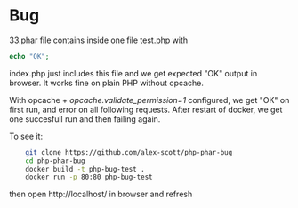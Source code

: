 # Bug

33.phar file contains inside one file test.php with

```php
echo "OK";
```    

index.php just includes this file and we get expected "OK" output in browser.
It works fine on plain PHP without opcache.

With opcache + *opcache.validate_permission=1* configured, we get "OK" on first run,
and error on all following requests. After restart of docker, we get one succesfull
run and then failing again.

To see it:
```bash
    git clone https://github.com/alex-scott/php-phar-bug   
    cd php-phar-bug   
    docker build -t php-bug-test .   
    docker run -p 80:80 php-bug-test
```   

then open http://localhost/ in browser and refresh
